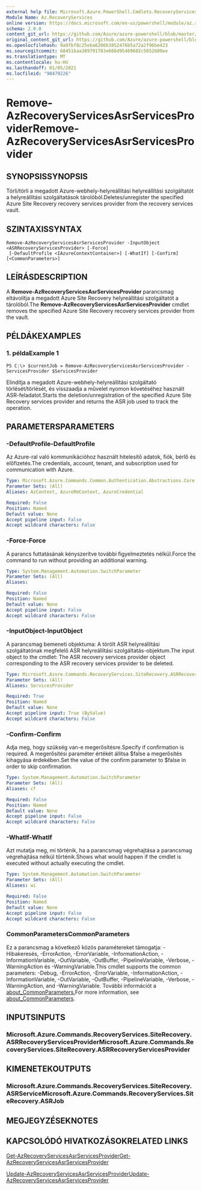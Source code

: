 ```yaml
---
external help file: Microsoft.Azure.PowerShell.Cmdlets.RecoveryServices.SiteRecovery.dll-Help.xml
Module Name: Az.RecoveryServices
online version: https://docs.microsoft.com/en-us/powershell/module/az.recoveryservices/remove-azrecoveryservicesasrservicesprovider
schema: 2.0.0
content_git_url: https://github.com/Azure/azure-powershell/blob/master/src/RecoveryServices/RecoveryServices/help/Remove-AzRecoveryServicesAsrServicesProvider.md
original_content_git_url: https://github.com/Azure/azure-powershell/blob/master/src/RecoveryServices/RecoveryServices/help/Remove-AzRecoveryServicesAsrServicesProvider.md
ms.openlocfilehash: 9a9fbf8c25eba6206b3852476b5a72a2f96be423
ms.sourcegitcommit: 68451baa389791703e666d95469602c5652609ee
ms.translationtype: MT
ms.contentlocale: hu-HU
ms.lasthandoff: 01/05/2021
ms.locfileid: "98479226"
---
```

# <span data-ttu-id="aaa63-101">Remove-AzRecoveryServicesAsrServicesProvider</span><span class="sxs-lookup"><span data-stu-id="aaa63-101">Remove-AzRecoveryServicesAsrServicesProvider</span></span>

## <span data-ttu-id="aaa63-102">SYNOPSIS</span><span class="sxs-lookup"><span data-stu-id="aaa63-102">SYNOPSIS</span></span>
<span data-ttu-id="aaa63-103">Törli/törli a megadott Azure-webhely-helyreállítási helyreállítási szolgáltatót a helyreállítási szolgáltatások tárolóból.</span><span class="sxs-lookup"><span data-stu-id="aaa63-103">Deletes/unregister the specified Azure Site Recovery recovery services provider from the recovery services vault.</span></span>

## <span data-ttu-id="aaa63-104">SZINTAXIS</span><span class="sxs-lookup"><span data-stu-id="aaa63-104">SYNTAX</span></span>

```
Remove-AzRecoveryServicesAsrServicesProvider -InputObject <ASRRecoveryServicesProvider> [-Force]
 [-DefaultProfile <IAzureContextContainer>] [-WhatIf] [-Confirm] [<CommonParameters>]
```

## <span data-ttu-id="aaa63-105">LEÍRÁS</span><span class="sxs-lookup"><span data-stu-id="aaa63-105">DESCRIPTION</span></span>
<span data-ttu-id="aaa63-106">A **Remove-AzRecoveryServicesAsrServicesProvider** parancsmag eltávolítja a megadott Azure Site Recovery helyreállítási szolgáltatót a tárolóból.</span><span class="sxs-lookup"><span data-stu-id="aaa63-106">The **Remove-AzRecoveryServicesAsrServicesProvider** cmdlet removes the specified Azure Site Recovery recovery services provider from the vault.</span></span>

## <span data-ttu-id="aaa63-107">PÉLDÁK</span><span class="sxs-lookup"><span data-stu-id="aaa63-107">EXAMPLES</span></span>

### <span data-ttu-id="aaa63-108">1. példa</span><span class="sxs-lookup"><span data-stu-id="aaa63-108">Example 1</span></span>
```
PS C:\> $currentJob = Remove-AzRecoveryServicesAsrServicesProvider -ServicesProvider $ServicesProvider
```

<span data-ttu-id="aaa63-109">Elindítja a megadott Azure-webhely-helyreállítási szolgáltató törlését/törlését, és visszaadja a művelet nyomon követéséhez használt ASR-feladatot.</span><span class="sxs-lookup"><span data-stu-id="aaa63-109">Starts the deletion/unregistration of the specified Azure Site Recovery services provider and returns the ASR job used to track the operation.</span></span>

## <span data-ttu-id="aaa63-110">PARAMETERS</span><span class="sxs-lookup"><span data-stu-id="aaa63-110">PARAMETERS</span></span>

### <span data-ttu-id="aaa63-111">-DefaultProfile</span><span class="sxs-lookup"><span data-stu-id="aaa63-111">-DefaultProfile</span></span>
<span data-ttu-id="aaa63-112">Az Azure-ral való kommunikációhoz használt hitelesítő adatok, fiók, bérlő és előfizetés.</span><span class="sxs-lookup"><span data-stu-id="aaa63-112">The credentials, account, tenant, and subscription used for communication with Azure.</span></span>


```yaml
Type: Microsoft.Azure.Commands.Common.Authentication.Abstractions.Core.IAzureContextContainer
Parameter Sets: (All)
Aliases: AzContext, AzureRmContext, AzureCredential

Required: False
Position: Named
Default value: None
Accept pipeline input: False
Accept wildcard characters: False
```

### <span data-ttu-id="aaa63-113">-Force</span><span class="sxs-lookup"><span data-stu-id="aaa63-113">-Force</span></span>
<span data-ttu-id="aaa63-114">A parancs futtatásának kényszerítve további figyelmeztetés nélkül.</span><span class="sxs-lookup"><span data-stu-id="aaa63-114">Force the command to run without providing an additional warning.</span></span>

```yaml
Type: System.Management.Automation.SwitchParameter
Parameter Sets: (All)
Aliases:

Required: False
Position: Named
Default value: None
Accept pipeline input: False
Accept wildcard characters: False
```

### <span data-ttu-id="aaa63-115">-InputObject</span><span class="sxs-lookup"><span data-stu-id="aaa63-115">-InputObject</span></span>
<span data-ttu-id="aaa63-116">A parancsmag bemeneti objektuma: A törölt ASR helyreállítási szolgáltatónak megfelelő ASR helyreállítási szolgáltatás-objektum.</span><span class="sxs-lookup"><span data-stu-id="aaa63-116">The input object to the cmdlet: The ASR recovery services provider object corresponding to the ASR recovery services provider to be deleted.</span></span>

```yaml
Type: Microsoft.Azure.Commands.RecoveryServices.SiteRecovery.ASRRecoveryServicesProvider
Parameter Sets: (All)
Aliases: ServicesProvider

Required: True
Position: Named
Default value: None
Accept pipeline input: True (ByValue)
Accept wildcard characters: False
```

### <span data-ttu-id="aaa63-117">-Confirm</span><span class="sxs-lookup"><span data-stu-id="aaa63-117">-Confirm</span></span>
<span data-ttu-id="aaa63-118">Adja meg, hogy szükség van-e megerősítésre.</span><span class="sxs-lookup"><span data-stu-id="aaa63-118">Specify if confirmation is required.</span></span> <span data-ttu-id="aaa63-119">A megerősítési paraméter értékét állítsa $false a megerősítés kihagyása érdekében.</span><span class="sxs-lookup"><span data-stu-id="aaa63-119">Set the value of the confirm parameter to $false in order to skip confirmation.</span></span>

```yaml
Type: System.Management.Automation.SwitchParameter
Parameter Sets: (All)
Aliases: cf

Required: False
Position: Named
Default value: None
Accept pipeline input: False
Accept wildcard characters: False
```

### <span data-ttu-id="aaa63-120">-WhatIf</span><span class="sxs-lookup"><span data-stu-id="aaa63-120">-WhatIf</span></span>
<span data-ttu-id="aaa63-121">Azt mutatja meg, mi történik, ha a parancsmag végrehajtása a parancsmag végrehajtása nélkül történik.</span><span class="sxs-lookup"><span data-stu-id="aaa63-121">Shows what would happen if the cmdlet is executed without actually executing the cmdlet.</span></span>

```yaml
Type: System.Management.Automation.SwitchParameter
Parameter Sets: (All)
Aliases: wi

Required: False
Position: Named
Default value: None
Accept pipeline input: False
Accept wildcard characters: False
```

### <span data-ttu-id="aaa63-122">CommonParameters</span><span class="sxs-lookup"><span data-stu-id="aaa63-122">CommonParameters</span></span>
<span data-ttu-id="aaa63-123">Ez a parancsmag a következő közös paramétereket támogatja: -Hibakeresés, -ErrorAction, -ErrorVariable, -InformationAction, -InformationVariable, -OutVariable, -OutBuffer, -PipelineVariable, -Verbose, -WarningAction és -WarningVariable.</span><span class="sxs-lookup"><span data-stu-id="aaa63-123">This cmdlet supports the common parameters: -Debug, -ErrorAction, -ErrorVariable, -InformationAction, -InformationVariable, -OutVariable, -OutBuffer, -PipelineVariable, -Verbose, -WarningAction, and -WarningVariable.</span></span> <span data-ttu-id="aaa63-124">További információt a [about_CommonParameters.](http://go.microsoft.com/fwlink/?LinkID=113216)</span><span class="sxs-lookup"><span data-stu-id="aaa63-124">For more information, see [about_CommonParameters](http://go.microsoft.com/fwlink/?LinkID=113216).</span></span>

## <span data-ttu-id="aaa63-125">INPUTS</span><span class="sxs-lookup"><span data-stu-id="aaa63-125">INPUTS</span></span>

### <span data-ttu-id="aaa63-126">Microsoft.Azure.Commands.RecoveryServices.SiteRecovery.ASRRecoveryServicesProvider</span><span class="sxs-lookup"><span data-stu-id="aaa63-126">Microsoft.Azure.Commands.RecoveryServices.SiteRecovery.ASRRecoveryServicesProvider</span></span>

## <span data-ttu-id="aaa63-127">KIMENETEK</span><span class="sxs-lookup"><span data-stu-id="aaa63-127">OUTPUTS</span></span>

### <span data-ttu-id="aaa63-128">Microsoft.Azure.Commands.RecoveryServices.SiteRecovery.ASRService</span><span class="sxs-lookup"><span data-stu-id="aaa63-128">Microsoft.Azure.Commands.RecoveryServices.SiteRecovery.ASRJob</span></span>

## <span data-ttu-id="aaa63-129">MEGJEGYZÉSEK</span><span class="sxs-lookup"><span data-stu-id="aaa63-129">NOTES</span></span>

## <span data-ttu-id="aaa63-130">KAPCSOLÓDÓ HIVATKOZÁSOK</span><span class="sxs-lookup"><span data-stu-id="aaa63-130">RELATED LINKS</span></span>

[<span data-ttu-id="aaa63-131">Get-AzRecoveryServicesAsrServicesProvider</span><span class="sxs-lookup"><span data-stu-id="aaa63-131">Get-AzRecoveryServicesAsrServicesProvider</span></span>](./Get-AzRecoveryServicesAsrServicesProvider.md)

[<span data-ttu-id="aaa63-132">Update-AzRecoveryServicesAsrServicesProvider</span><span class="sxs-lookup"><span data-stu-id="aaa63-132">Update-AzRecoveryServicesAsrServicesProvider</span></span>](./Update-AzRecoveryServicesAsrServicesProvider.md)
